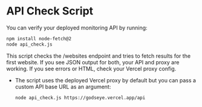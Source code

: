 # API Check Script

You can verify your deployed monitoring API by running:

```sh
npm install node-fetch@2
node api_check.js
```

This script checks the /websites endpoint and tries to fetch results for the first website. If you see JSON output for both, your API and proxy are working. If you see errors or HTML, check your Vercel proxy config.

- The script uses the deployed Vercel proxy by default but you can pass a custom API base URL as an argument:
  
  ```sh
  node api_check.js https://godseye.vercel.app/api
  ```
